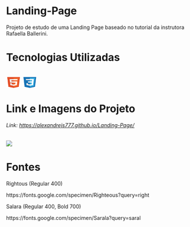 # Landing-Page
Projeto de estudo de uma Landing Page baseado no tutorial da instrutora Rafaella Ballerini.

# Tecnologias Utilizadas

<div style="display: inline_block"><br>
  <img align="center" alt="ale-HTML" height="30" width="40" src="https://raw.githubusercontent.com/devicons/devicon/master/icons/html5/html5-original.svg">
  <img align="center" alt="ale-CSS" height="30" width="40" src="https://raw.githubusercontent.com/devicons/devicon/master/icons/css3/css3-original.svg"><br>

# Link e Imagens do Projeto
 
  <i>Link: https://alexandrejs777.github.io/Landing-Page/</i>
<br>  
  
  <div style="display: inline_block"><br>
    <img align="center" width:"70px" src="https://user-images.githubusercontent.com/85634326/147840970-d04387cb-2f57-4701-b082-63206ba9501e.png">
  </div>                                                                                                                                     
  
# Fontes
  
  <p>Rightous (Regular 400)</p>
  
  <p>https://fonts.google.com/specimen/Righteous?query=right</p>
  
  <p>Salara (Regular 400, Bold 700)</p>
  
  <p>https://fonts.google.com/specimen/Sarala?query=saral</p>
